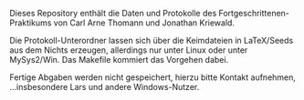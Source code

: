 Dieses Repository enthält die Daten und Protokolle des Fortgeschrittenen-Praktikums von Carl Arne Thomann und Jonathan Kriewald.

Die Protokoll-Unterordner lassen sich über die Keimdateien in LaTeX/Seeds aus dem Nichts erzeugen, allerdings nur unter Linux oder unter MySys2/Win. 
Das Makefile kommiert das Vorgehen dabei.

Fertige Abgaben werden nicht gespeichert, hierzu bitte Kontakt aufnehmen, 
...insbesondere Lars und andere Windows-Nutzer.

